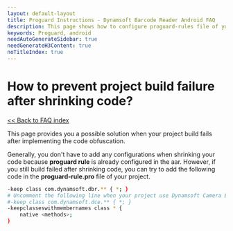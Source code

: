 ```yaml
---
layout: default-layout
title: Proguard Instructions - Dynamsoft Barcode Reader Android FAQ
description: This page shows how to configure proguard-rules file of your project.
keywords: Proguard, android
needAutoGenerateSidebar: true
needGenerateH3Content: true
noTitleIndex: true
---
```


# How to prevent project build failure after shrinking code?

[<< Back to FAQ index](index.md)

This page provides you a possible solution when your project build fails after implementing the code obfuscation.

Generally, you don't have to add any configurations when shrinking your code because **proguard rule** is already configured in the aar. However, if you still build failed after shrinking code, you can try to add the following code in the **proguard-rule.pro** file of your project.

```bash
-keep class com.dynamsoft.dbr.** { *; }
# Uncomment the following line when your project use Dynamsoft Camera Enhancer as well. 
#-keep class com.dynamsoft.dce.** { *; }
-keepclasseswithmembernames class * {
    native <methods>;
}
```
